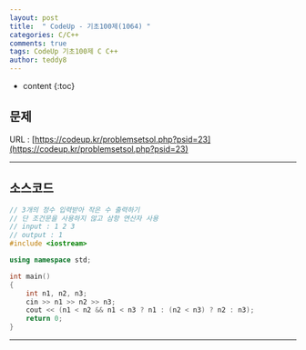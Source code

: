 ```yaml
---
layout: post   
title:  " CodeUp - 기초100제(1064) "
categories: C/C++
comments: true
tags: CodeUp 기초100제 C C++
author: teddy8  
---
```

* content
{:toc}

## 문제
URL : [https://codeup.kr/problemsetsol.php?psid=23](https://codeup.kr/problemsetsol.php?psid=23)

---

## 소스코드
``` cpp
// 3개의 정수 입력받아 작은 수 출력하기
// 단 조건문을 사용하지 않고 삼항 연산자 사용
// input : 1 2 3
// output : 1
#include <iostream>

using namespace std;

int main()
{
	int n1, n2, n3;
	cin >> n1 >> n2 >> n3;
	cout << (n1 < n2 && n1 < n3 ? n1 : (n2 < n3) ? n2 : n3);
	return 0;
}
```

---
